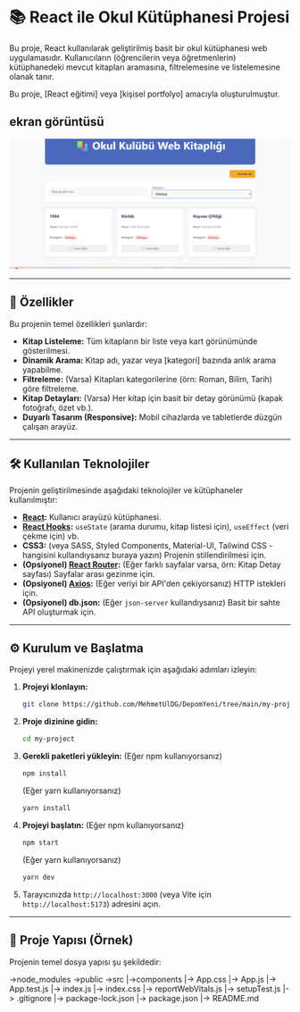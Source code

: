 # 📚 React ile Okul Kütüphanesi Projesi

Bu proje, React kullanılarak geliştirilmiş basit bir okul kütüphanesi web uygulamasıdır. Kullanıcıların (öğrencilerin veya öğretmenlerin) kütüphanedeki mevcut kitapları aramasına, filtrelemesine ve listelemesine olanak tanır.

Bu proje, [React eğitimi] veya [kişisel portfolyo] amacıyla oluşturulmuştur.

##  ekran görüntüsü
![web penceresinden görüntü](<Ekran görüntüsü 2025-10-23 234336.png>)


---

## 🚀 Özellikler

Bu projenin temel özellikleri şunlardır:

* **Kitap Listeleme:** Tüm kitapların bir liste veya kart görünümünde gösterilmesi.
* **Dinamik Arama:** Kitap adı, yazar veya [kategori] bazında anlık arama yapabilme.
* **Filtreleme:** (Varsa) Kitapları kategorilerine (örn: Roman, Bilim, Tarih) göre filtreleme.
* **Kitap Detayları:** (Varsa) Her kitap için basit bir detay görünümü (kapak fotoğrafı, özet vb.).
* **Duyarlı Tasarım (Responsive):** Mobil cihazlarda ve tabletlerde düzgün çalışan arayüz.

---

## 🛠️ Kullanılan Teknolojiler

Projenin geliştirilmesinde aşağıdaki teknolojiler ve kütüphaneler kullanılmıştır:

* **[React](https://reactjs.org/):** Kullanıcı arayüzü kütüphanesi.
* **[React Hooks](https://reactjs.org/docs/hooks-intro.html):** `useState` (arama durumu, kitap listesi için), `useEffect` (veri çekme için) vb.
* **CSS3:** (veya SASS, Styled Components, Material-UI, Tailwind CSS - hangisini kullandıysanız buraya yazın) Projenin stillendirilmesi için.
* **(Opsiyonel) [React Router](https://reactrouter.com/):** (Eğer farklı sayfalar varsa, örn: Kitap Detay sayfası) Sayfalar arası gezinme için.
* **(Opsiyonel) [Axios](https://axios-http.com/):** (Eğer veriyi bir API'den çekiyorsanız) HTTP istekleri için.
* **(Opsiyonel) db.json:** (Eğer `json-server` kullandıysanız) Basit bir sahte API oluşturmak için.

---

## ⚙️ Kurulum ve Başlatma

Projeyi yerel makinenizde çalıştırmak için aşağıdaki adımları izleyin:

1.  **Projeyi klonlayın:**
    ```bash
    git clone https://github.com/MehmetUlDG/DepomYeni/tree/main/my-project.git
    ```

2.  **Proje dizinine gidin:**
    ```bash
    cd my-project
    ```

3.  **Gerekli paketleri yükleyin:**
    (Eğer npm kullanıyorsanız)
    ```bash
    npm install
    ```
    (Eğer yarn kullanıyorsanız)
    ```bash
    yarn install
    ```

4.  **Projeyi başlatın:**
    (Eğer npm kullanıyorsanız)
    ```bash
    npm start
    ```
    (Eğer yarn kullanıyorsanız)
    ```bash
    yarn dev
    ```

5.  Tarayıcınızda `http://localhost:3000` (veya Vite için `http://localhost:5173`) adresini açın.

---

## 📂 Proje Yapısı (Örnek)

Projenin temel dosya yapısı şu şekildedir:

->node_modules
->public
->src
  |->components
  |-> App.css
  |-> App.js
  |-> App.test.js
  |-> index.js
  |-> index.css
  |-> reportWebVitals.js
  |-> setupTest.js
  |-> .gitignore
  |-> package-lock.json
  |-> package.json
  |-> README.md